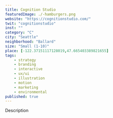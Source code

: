 ```yaml
---
title: Cognition Studio
featuredImage: ./-hamburgers.png
website: "https://cognitionstudio.com/"
twit: "cognitionstudio"
inst: ""
category: "C"
city: "Seattle"
neighborhood: "Ballard"
size: "Small (1-10)"
place: [-122.37151117128019,47.665403389821655]
tags:
    - strategy
    - branding
    - interactive
    - ux/ui
    - illustration
    - motion
    - marketing
    - environmental
published: true
---
```


Description
